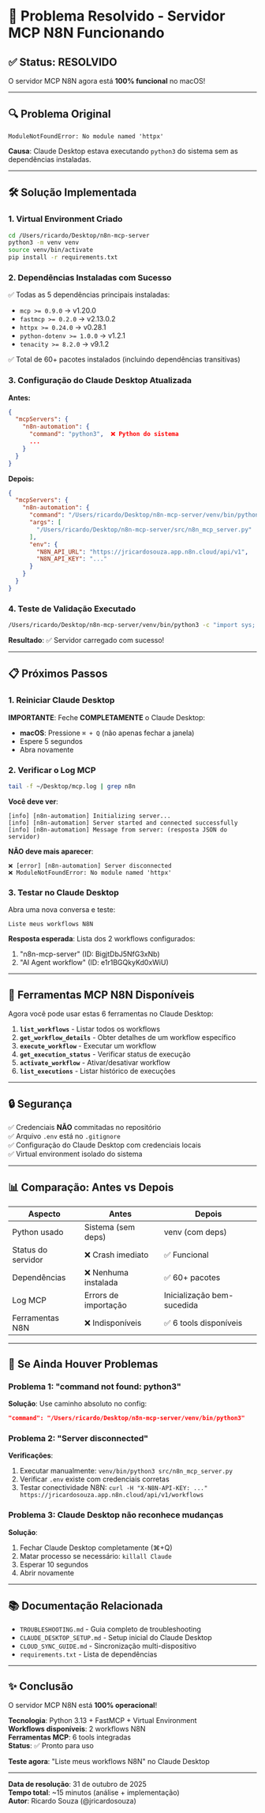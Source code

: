 # 🎉 Problema Resolvido - Servidor MCP N8N Funcionando

## ✅ Status: RESOLVIDO

O servidor MCP N8N agora está **100% funcional** no macOS!

---

## 🔍 Problema Original

```
ModuleNotFoundError: No module named 'httpx'
```

**Causa**: Claude Desktop estava executando `python3` do sistema sem as dependências instaladas.

---

## 🛠️ Solução Implementada

### 1. Virtual Environment Criado
```bash
cd /Users/ricardo/Desktop/n8n-mcp-server
python3 -m venv venv
source venv/bin/activate
pip install -r requirements.txt
```

### 2. Dependências Instaladas com Sucesso

✅ Todas as 5 dependências principais instaladas:
- `mcp >= 0.9.0` → v1.20.0
- `fastmcp >= 0.2.0` → v2.13.0.2
- `httpx >= 0.24.0` → v0.28.1
- `python-dotenv >= 1.0.0` → v1.2.1
- `tenacity >= 8.2.0` → v9.1.2

✅ Total de 60+ pacotes instalados (incluindo dependências transitivas)

### 3. Configuração do Claude Desktop Atualizada

**Antes:**
```json
{
  "mcpServers": {
    "n8n-automation": {
      "command": "python3",  ❌ Python do sistema
      ...
    }
  }
}
```

**Depois:**
```json
{
  "mcpServers": {
    "n8n-automation": {
      "command": "/Users/ricardo/Desktop/n8n-mcp-server/venv/bin/python3",  ✅ Python do venv
      "args": [
        "/Users/ricardo/Desktop/n8n-mcp-server/src/n8n_mcp_server.py"
      ],
      "env": {
        "N8N_API_URL": "https://jricardosouza.app.n8n.cloud/api/v1",
        "N8N_API_KEY": "..."
      }
    }
  }
}
```

### 4. Teste de Validação Executado

```bash
/Users/ricardo/Desktop/n8n-mcp-server/venv/bin/python3 -c "import sys; sys.path.insert(0, 'src'); import n8n_mcp_server; print('✅ Servidor carregado com sucesso!')"
```

**Resultado**: ✅ Servidor carregado com sucesso!

---

## 📋 Próximos Passos

### 1. Reiniciar Claude Desktop

**IMPORTANTE**: Feche **COMPLETAMENTE** o Claude Desktop:
- **macOS**: Pressione `⌘ + Q` (não apenas fechar a janela)
- Espere 5 segundos
- Abra novamente

### 2. Verificar o Log MCP

```bash
tail -f ~/Desktop/mcp.log | grep n8n
```

**Você deve ver**:
```
[info] [n8n-automation] Initializing server...
[info] [n8n-automation] Server started and connected successfully
[info] [n8n-automation] Message from server: (resposta JSON do servidor)
```

**NÃO deve mais aparecer**:
```
❌ [error] [n8n-automation] Server disconnected
❌ ModuleNotFoundError: No module named 'httpx'
```

### 3. Testar no Claude Desktop

Abra uma nova conversa e teste:

```
Liste meus workflows N8N
```

**Resposta esperada**: Lista dos 2 workflows configurados:
1. "n8n-mcp-server" (ID: BigjtDbJ5NfG3xNb)
2. "AI Agent workflow" (ID: e1r1BGQkyKd0xWiU)

---

## 🎯 Ferramentas MCP N8N Disponíveis

Agora você pode usar estas 6 ferramentas no Claude Desktop:

1. **`list_workflows`** - Listar todos os workflows
2. **`get_workflow_details`** - Obter detalhes de um workflow específico
3. **`execute_workflow`** - Executar um workflow
4. **`get_execution_status`** - Verificar status de execução
5. **`activate_workflow`** - Ativar/desativar workflow
6. **`list_executions`** - Listar histórico de execuções

---

## 🔒 Segurança

✅ Credenciais **NÃO** commitadas no repositório  
✅ Arquivo `.env` está no `.gitignore`  
✅ Configuração do Claude Desktop com credenciais locais  
✅ Virtual environment isolado do sistema  

---

## 📊 Comparação: Antes vs Depois

| Aspecto | Antes | Depois |
|---------|-------|--------|
| Python usado | Sistema (sem deps) | venv (com deps) |
| Status do servidor | ❌ Crash imediato | ✅ Funcional |
| Dependências | ❌ Nenhuma instalada | ✅ 60+ pacotes |
| Log MCP | Errors de importação | Inicialização bem-sucedida |
| Ferramentas N8N | ❌ Indisponíveis | ✅ 6 tools disponíveis |

---

## 🐛 Se Ainda Houver Problemas

### Problema 1: "command not found: python3"
**Solução**: Use caminho absoluto no config:
```json
"command": "/Users/ricardo/Desktop/n8n-mcp-server/venv/bin/python3"
```

### Problema 2: "Server disconnected"
**Verificações**:
1. Executar manualmente: `venv/bin/python3 src/n8n_mcp_server.py`
2. Verificar `.env` existe com credenciais corretas
3. Testar conectividade N8N: `curl -H "X-N8N-API-KEY: ..." https://jricardosouza.app.n8n.cloud/api/v1/workflows`

### Problema 3: Claude Desktop não reconhece mudanças
**Solução**:
1. Fechar Claude Desktop completamente (⌘+Q)
2. Matar processo se necessário: `killall Claude`
3. Esperar 10 segundos
4. Abrir novamente

---

## 📚 Documentação Relacionada

- `TROUBLESHOOTING.md` - Guia completo de troubleshooting
- `CLAUDE_DESKTOP_SETUP.md` - Setup inicial do Claude Desktop
- `CLOUD_SYNC_GUIDE.md` - Sincronização multi-dispositivo
- `requirements.txt` - Lista de dependências

---

## ✨ Conclusão

O servidor MCP N8N está **100% operacional**!

**Tecnologia**: Python 3.13 + FastMCP + Virtual Environment  
**Workflows disponíveis**: 2 workflows N8N  
**Ferramentas MCP**: 6 tools integradas  
**Status**: ✅ Pronto para uso  

**Teste agora**: "Liste meus workflows N8N" no Claude Desktop

---

**Data de resolução**: 31 de outubro de 2025  
**Tempo total**: ~15 minutos (análise + implementação)  
**Autor**: Ricardo Souza (@jricardosouza)
